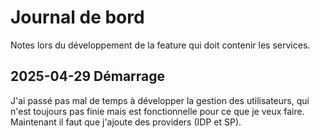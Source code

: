 # Journal de bord

Notes lors du développement de la feature qui doit contenir les services.

## 2025-04-29 Démarrage
J'ai passé pas mal de temps à développer la gestion des utilisateurs, qui n'est toujours pas finie mais est fonctionnelle pour ce que je veux faire.
Maintenant il faut que j'ajoute des providers (IDP et SP).

